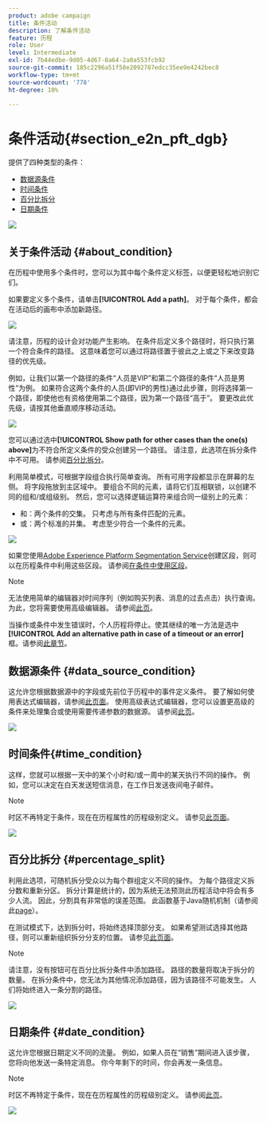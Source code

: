 ```yaml
---
product: adobe campaign
title: 条件活动
description: 了解条件活动
feature: 历程
role: User
level: Intermediate
exl-id: 7b44edbe-9d05-4d67-8a64-2a0a553fcb92
source-git-commit: 185c2296a51f58e2092787edcc35ee9e4242bec8
workflow-type: tm+mt
source-wordcount: '778'
ht-degree: 10%

---
```


# 条件活动{#section_e2n_pft_dgb}

提供了四种类型的条件：

* [数据源条件](#data_source_condition)
* [时间条件](#time_condition)
* [百分比拆分](#percentage_split)
* [日期条件](#date_condition)

![](../assets/journey49.png)

## 关于条件活动 {#about_condition}

在历程中使用多个条件时，您可以为其中每个条件定义标签，以便更轻松地识别它们。

如果要定义多个条件，请单击&#x200B;**[!UICONTROL Add a path]**。 对于每个条件，都会在活动后的画布中添加新路径。

![](../assets/journey47.png)

请注意，历程的设计会对功能产生影响。 在条件后定义多个路径时，将只执行第一个符合条件的路径。 这意味着您可以通过将路径置于彼此之上或之下来改变路径的优先级。

例如，让我们以第一个路径的条件“人员是VIP”和第二个路径的条件“人员是男性”为例。 如果符合这两个条件的人员(即VIP的男性)通过此步骤，则将选择第一个路径，即使他也有资格使用第二个路径，因为第一个路径“高于”。 要更改此优先级，请按其他垂直顺序移动活动。

![](../assets/journey48.png)

您可以通过选中&#x200B;**[!UICONTROL Show path for other cases than the one(s) above]**&#x200B;为不符合所定义条件的受众创建另一个路径。 请注意，此选项在拆分条件中不可用。 请参阅[百分比拆分](#percentage_split)。

利用简单模式，可根据字段组合执行简单查询。 所有可用字段都显示在屏幕的左侧。 将字段拖放到主区域中。 要组合不同的元素，请将它们互相联锁，以创建不同的组和/或组级别。 然后，您可以选择逻辑运算符来组合同一级别上的元素：

* 和：两个条件的交集。 只考虑与所有条件匹配的元素。
* 或：两个标准的并集。 考虑至少符合一个条件的元素。

![](../assets/journey64.png)

如果您使用[Adobe Experience Platform Segmentation Service](https://experienceleague.adobe.com/docs/experience-platform/segmentation/home.html)创建区段，则可以在历程条件中利用这些区段。 请参阅[在条件中使用区段](../segment/using-a-segment.md)。


>[!NOTE]
>
>无法使用简单的编辑器对时间序列（例如购买列表、消息的过去点击）执行查询。 为此，您将需要使用高级编辑器。 请参阅[此页](../expression/expressionadvanced.md)。

当操作或条件中发生错误时，个人历程将停止。使其继续的唯一方法是选中 **[!UICONTROL Add an alternative path in case of a timeout or an error]** 框。请参阅[此章节](../building-journeys/using-the-journey-designer.md#paths)。

## 数据源条件 {#data_source_condition}

这允许您根据数据源中的字段或先前位于历程中的事件定义条件。 要了解如何使用表达式编辑器，请参阅[此页面](../expression/expressionadvanced.md)。 使用高级表达式编辑器，您可以设置更高级的条件来处理集合或使用需要传递参数的数据源。 请参阅[此页](../datasource/external-data-sources.md)。

![](../assets/journey50.png)

## 时间条件{#time_condition}

这样，您就可以根据一天中的某个小时和/或一周中的某天执行不同的操作。 例如，您可以决定在白天发送短信消息，在工作日发送夜间电子邮件。

>[!NOTE]
>
>时区不再特定于条件，现在在历程属性的历程级别定义。 请参见[此页面](../building-journeys/timezone-management.md)。

![](../assets/journey51.png)

## 百分比拆分 {#percentage_split}

利用此选项，可随机拆分受众以为每个群组定义不同的操作。 为每个路径定义拆分数和重新分区。 拆分计算是统计的，因为系统无法预测此历程活动中将会有多少人流。 因此，分割具有非常低的误差范围。 此函数基于Java随机机制（请参阅此[page](https://docs.oracle.com/javase/7/docs/api/java/util/Random.html)）。

在测试模式下，达到拆分时，将始终选择顶部分支。 如果希望测试选择其他路径，则可以重新组织拆分分支的位置。 请参见[此页面](../building-journeys/testing-the-journey.md)。

>[!NOTE]
>
>请注意，没有按钮可在百分比拆分条件中添加路径。 路径的数量将取决于拆分的数量。 在拆分条件中，您无法为其他情况添加路径，因为该路径不可能发生。 人们将始终进入一条分割的路径。

![](../assets/journey52.png)

## 日期条件 {#date_condition}

这允许您根据日期定义不同的流量。 例如，如果人员在“销售”期间进入该步骤，您将向他发送一条特定消息。 你今年剩下的时间，你会再发一条信息。

>[!NOTE]
>
>时区不再特定于条件，现在在历程属性的历程级别定义。 请参阅[此页](../building-journeys/timezone-management.md)。

![](../assets/journey53.png)
